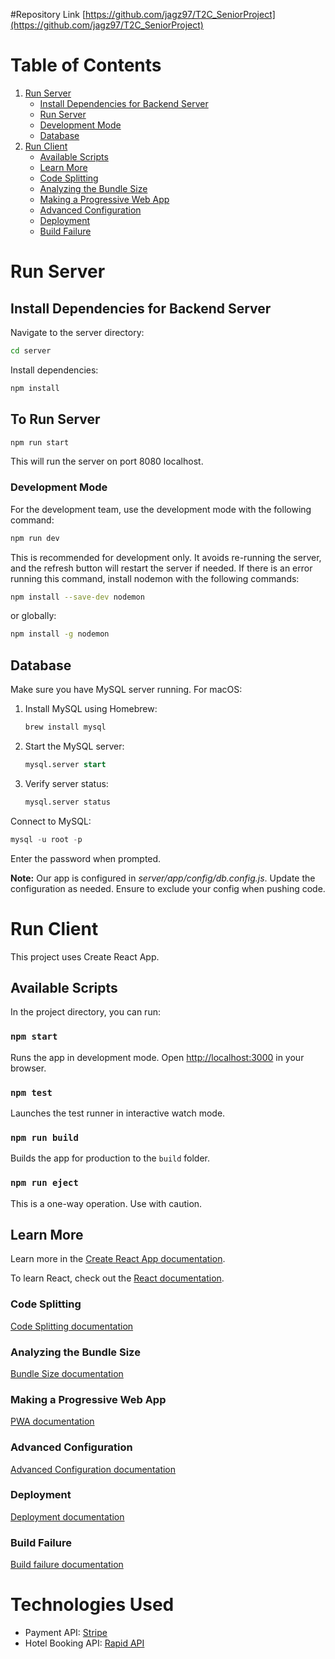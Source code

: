 #Repository Link
[https://github.com/jagz97/T2C_SeniorProject](https://github.com/jagz97/T2C_SeniorProject)

# Table of Contents
1. [Run Server](#run-server)
   - [Install Dependencies for Backend Server](#install-dependencies-for-backend-server)
   - [Run Server](#to-run-server)
   - [Development Mode](#to-run-in-development-mode)
   - [Database](#database)
2. [Run Client](#run-client)
   - [Available Scripts](#available-scripts)
   - [Learn More](#learn-more)
   - [Code Splitting](#code-splitting)
   - [Analyzing the Bundle Size](#analyzing-the-bundle-size)
   - [Making a Progressive Web App](#making-a-progressive-web-app)
   - [Advanced Configuration](#advanced-configuration)
   - [Deployment](#deployment)
   - [Build Failure](#npm-run-build-fails-to-minify)

# Run Server
## Install Dependencies for Backend Server
Navigate to the server directory:
```bash
cd server
```
Install dependencies:
```bash
npm install
```

## To Run Server
```bash
npm run start
```
This will run the server on port 8080 localhost.

### Development Mode
For the development team, use the development mode with the following command:
```bash
npm run dev
```
This is recommended for development only. It avoids re-running the server, and the refresh button will restart the server if needed. If there is an error running this command, install nodemon with the following commands:
```bash
npm install --save-dev nodemon
```
or globally:
```bash
npm install -g nodemon
```

## Database
Make sure you have MySQL server running. For macOS:

1. Install MySQL using Homebrew:
   ```bash
   brew install mysql
   ```
2. Start the MySQL server:
   ```sql
   mysql.server start
   ```
3. Verify server status:
   ```sql
   mysql.server status
   ```

Connect to MySQL:
```sql
mysql -u root -p
```
Enter the password when prompted.

**Note:** Our app is configured in *server/app/config/db.config.js*. Update the configuration as needed. Ensure to exclude your config when pushing code.

# Run Client
This project uses Create React App.

## Available Scripts
In the project directory, you can run:

### `npm start`
Runs the app in development mode. Open [http://localhost:3000](http://localhost:3000) in your browser.

### `npm test`
Launches the test runner in interactive watch mode.

### `npm run build`
Builds the app for production to the `build` folder.

### `npm run eject`
This is a one-way operation. Use with caution.

## Learn More
Learn more in the [Create React App documentation](https://facebook.github.io/create-react-app/docs/getting-started).

To learn React, check out the [React documentation](https://reactjs.org/).

### Code Splitting
[Code Splitting documentation](https://facebook.github.io/create-react-app/docs/code-splitting)

### Analyzing the Bundle Size
[Bundle Size documentation](https://facebook.github.io/create-react-app/docs/analyzing-the-bundle-size)

### Making a Progressive Web App
[PWA documentation](https://facebook.github.io/create-react-app/docs/making-a-progressive-web-app)

### Advanced Configuration
[Advanced Configuration documentation](https://facebook.github.io/create-react-app/docs/advanced-configuration)

### Deployment
[Deployment documentation](https://facebook.github.io/create-react-app/docs/deployment)

### Build Failure
[Build failure documentation](https://facebook.github.io/create-react-app/docs/troubleshooting#npm-run-build-fails-to-minify)

# Technologies Used
- Payment API: [Stripe](https://stripe.com/)
- Hotel Booking API: [Rapid API](https://rapidapi.com/)
